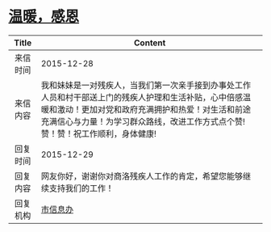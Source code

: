 # <a href="http://www.shangluo.gov.cn/zmhd/ldxxxx.jsp?urltype=leadermail.LeaderMailContentUrl&wbtreeid=1112&leadermailid=3458">温暖，感恩</a>
|Title|Content|
|:---:|---|
|来信时间|2015-12-28|
|来信内容|我和妹妹是一对残疾人，当我们第一次亲手接到办事处工作人员和村干部送上门的残疾人护理和生活补贴，心中倍感温暖和激动！更加对党和政府充满拥护和热爱！对生活和前途充满信心与力量！为学习群众路线，改进工作方式点个赞!赞！赞！祝工作顺利，身体健康!|
|回复时间|2015-12-29|
|回复内容|网友你好，谢谢你对商洛残疾人工作的肯定，希望您能够继续支持我们的工作！|
|回复机构|<a href="../../categories/agencies/市信息办.md">市信息办</a>|